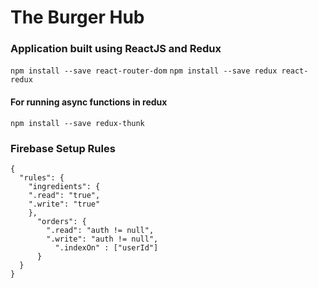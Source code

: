 # The Burger Hub
### Application built using ReactJS and Redux

```npm install --save react-router-dom```
```npm install --save redux react-redux```
#### For running async functions in redux
```npm install --save redux-thunk```

### Firebase Setup Rules
```
{
  "rules": {
    "ingredients": {
    ".read": "true",
    ".write": "true"
    },
      "orders": {
        ".read": "auth != null",
        ".write": "auth != null",
          ".indexOn" : ["userId"]
      }
  }
}
```